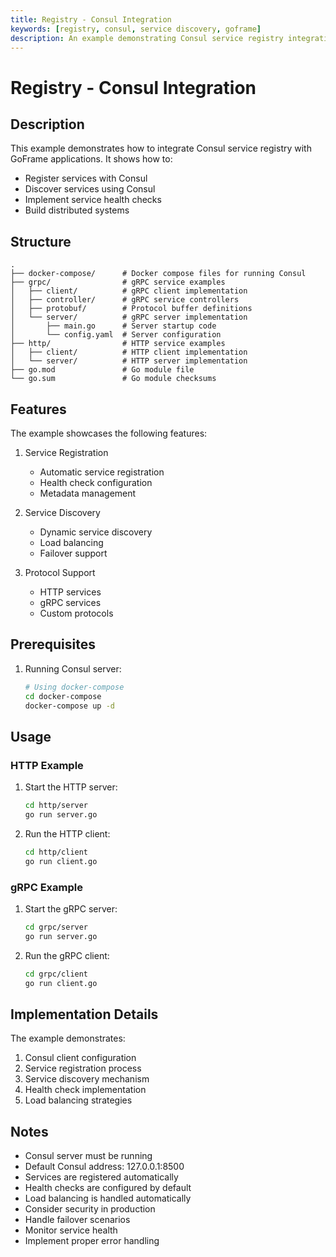 ```yaml
---
title: Registry - Consul Integration
keywords: [registry, consul, service discovery, goframe]
description: An example demonstrating Consul service registry integration in GoFrame
---
```


# Registry - Consul Integration

## Description

This example demonstrates how to integrate Consul service registry with GoFrame applications. It shows how to:
- Register services with Consul
- Discover services using Consul
- Implement service health checks
- Build distributed systems

## Structure

```
.
├── docker-compose/      # Docker compose files for running Consul
├── grpc/                # gRPC service examples
│   ├── client/          # gRPC client implementation
│   ├── controller/      # gRPC service controllers
│   ├── protobuf/        # Protocol buffer definitions
│   └── server/          # gRPC server implementation
│       ├── main.go      # Server startup code
│       └── config.yaml  # Server configuration
├── http/                # HTTP service examples
│   ├── client/          # HTTP client implementation
│   └── server/          # HTTP server implementation
├── go.mod               # Go module file
└── go.sum               # Go module checksums
```

## Features

The example showcases the following features:
1. Service Registration
   - Automatic service registration
   - Health check configuration
   - Metadata management

2. Service Discovery
   - Dynamic service discovery
   - Load balancing
   - Failover support

3. Protocol Support
   - HTTP services
   - gRPC services
   - Custom protocols

## Prerequisites

1. Running Consul server:
   ```bash
   # Using docker-compose
   cd docker-compose
   docker-compose up -d
   ```

## Usage

### HTTP Example

1. Start the HTTP server:
   ```bash
   cd http/server
   go run server.go
   ```

2. Run the HTTP client:
   ```bash
   cd http/client
   go run client.go
   ```

### gRPC Example

1. Start the gRPC server:
   ```bash
   cd grpc/server
   go run server.go
   ```

2. Run the gRPC client:
   ```bash
   cd grpc/client
   go run client.go
   ```

## Implementation Details

The example demonstrates:
1. Consul client configuration
2. Service registration process
3. Service discovery mechanism
4. Health check implementation
5. Load balancing strategies

## Notes

- Consul server must be running
- Default Consul address: 127.0.0.1:8500
- Services are registered automatically
- Health checks are configured by default
- Load balancing is handled automatically
- Consider security in production
- Handle failover scenarios
- Monitor service health
- Implement proper error handling
